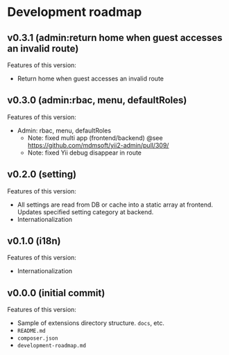 # Development roadmap

## v0.3.1 (admin:return home when guest accesses an invalid route)

Features of this version:

* Return home when guest accesses an invalid route


## v0.3.0 (admin:rbac, menu, defaultRoles)

Features of this version:

* Admin: rbac, menu, defaultRoles
  - Note: fixed multi app (frontend/backend) @see https://github.com/mdmsoft/yii2-admin/pull/309/
  - Note: fixed Yii debug disappear in route


## v0.2.0 (setting)

Features of this version:

* All settings are read from DB or cache into a static array at frontend. Updates specified setting category at backend.
* Internationalization


## v0.1.0 (i18n)

Features of this version:

* Internationalization


## v0.0.0 (initial commit)

Features of this version:

* Sample of extensions directory structure. `docs`, etc.
* `README.md`
* `composer.json`
* `development-roadmap.md`
